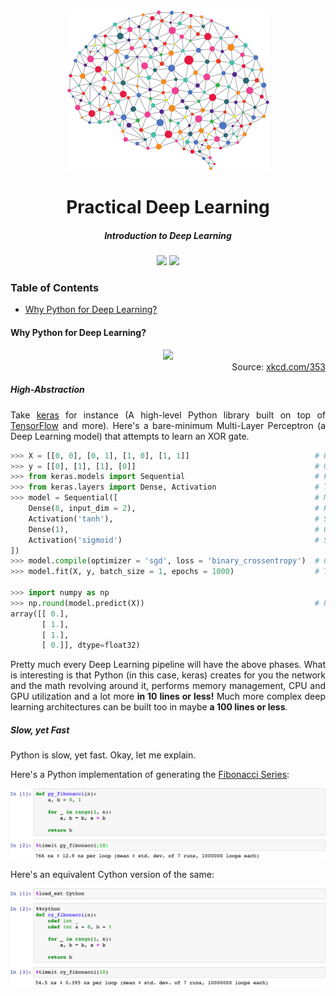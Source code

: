 <!-- Header -->
<div align="center">
    <img src="../.github/logo-dl.png" height="256"/>
    <h1>Practical Deep Learning</h1>
    <h5>
        Introduction to Deep Learning
    </h5>
</div>
<!-- end Header -->

<!-- shields -->
<div align="center">
    <img
    src="https://img.shields.io/badge/Say%20Thanks-!-1EAEDB.svg">
    <img src="https://img.shields.io/badge/donate-%24-f44336.svg">
</div>
<!-- end shields -->

### Table of Contents
* [Why Python for Deep Learning?](why-python-for-deep-learning)

#### Why Python for Deep Learning?
<div align="center">
    <img src="https://imgs.xkcd.com/comics/python.png"/>
    <div align="right">
        Source: <a href="https://xkcd.com/353">xkcd.com/353</a>
    </div>
</div>

##### High-Abstraction
<p align="justify">
    Take <a href="https://keras.io">keras</a> for instance (A high-level Python library built on top of <a href="https://www.tensorflow.org">TensorFlow</a> and more). Here's a bare-minimum Multi-Layer Perceptron (a Deep Learning model) that attempts to learn an XOR gate.
</p>

```python
>>> X = [[0, 0], [0, 1], [1, 0], [1, 1]]                            # Our knowledge/experience
>>> y = [[0], [1], [1], [0]]                                        # Our target prediction
>>> from keras.models import Sequential                             # keras's "Sequential" model (a sequence of layers)
>>> from keras.layers import Dense, Activation                      # Types of layers provided by keras
>>> model = Sequential([                                            # Modelling
    Dense(8, input_dim = 2),                                        # Hidden-Layer with 8 neurons and incoming 2 inputs
    Activation('tanh'),                                             # Squashing our output with a Hyperbolic Tan function
    Dense(1),                                                       # Output-Layer with 1 neuron
    Activation('sigmoid')                                           # Squashing our output with a Sigmoid function
])
>>> model.compile(optimizer = 'sgd', loss = 'binary_crossentropy')  # Compiling our network to minimize our Cross Entropy Loss function with a Gradient Descent Optimizer
>>> model.fit(X, y, batch_size = 1, epochs = 1000)                  # Training Phase

>>> import numpy as np
>>> np.round(model.predict(X))                                      # Prediction
array([[ 0.],
       [ 1.],
       [ 1.],
       [ 0.]], dtype=float32)
```

<p align="justify">
    Pretty much every Deep Learning pipeline will have the above phases. What is interesting is that Python (in this case, keras) creates for you the network and the math revolving around it, performs memory management, CPU and GPU utilization and a lot more <b>in 10 lines or less!</b> Much more complex deep learning architectures can be built too in maybe <b>a 100 lines or less</b>.
</p>

##### Slow, yet Fast
Python is slow, yet fast. Okay, let me explain.

Here's a Python implementation of generating the [Fibonacci Series](https://en.wikipedia.org/wiki/Fibonacci_number):

![](../res/fibonacci-python.png)

Here's an equivalent Cython version of the same:

![](../res/fibonacci-cython.png)
